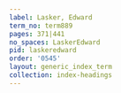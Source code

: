 ```yaml
---
label: Lasker, Edward
term_no: term889
pages: 371|441
no_spaces: LaskerEdward
pid: laskeredward
order: '0545'
layout: generic_index_term
collection: index-headings
---
```

